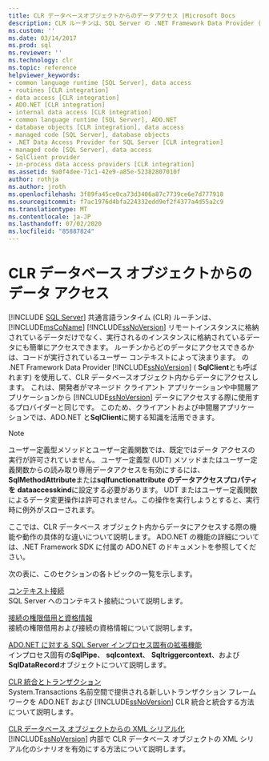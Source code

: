 ```yaml
---
title: CLR データベースオブジェクトからのデータアクセス |Microsoft Docs
description: CLR ルーチンは、SQL Server の .NET Framework Data Provider (SqlClient とも呼ばれます) を使用して、CLR データベースオブジェクト内からデータにアクセスできます。
ms.custom: ''
ms.date: 03/14/2017
ms.prod: sql
ms.reviewer: ''
ms.technology: clr
ms.topic: reference
helpviewer_keywords:
- common language runtime [SQL Server], data access
- routines [CLR integration]
- data access [CLR integration]
- ADO.NET [CLR integration]
- internal data access [CLR integration]
- common language runtime [SQL Server], ADO.NET
- database objects [CLR integration], data access
- managed code [SQL Server], database objects
- .NET Data Access Provider for SQL Server [CLR integration]
- managed code [SQL Server], data access
- SqlClient provider
- in-process data access providers [CLR integration]
ms.assetid: 9a0f4dee-71c1-42e9-a85e-52382807010f
author: rothja
ms.author: jroth
ms.openlocfilehash: 3f89fa45ce0ca73d3406a87c7739ce6e7d777918
ms.sourcegitcommit: f7ac1976d4bfa224332edd9ef2f4377a4d55a2c9
ms.translationtype: MT
ms.contentlocale: ja-JP
ms.lasthandoff: 07/02/2020
ms.locfileid: "85887824"
---
```

# <a name="data-access-from-clr-database-objects"></a>CLR データベース オブジェクトからのデータ アクセス
[!INCLUDE [SQL Server](../../../includes/applies-to-version/sqlserver.md)]
  共通言語ランタイム (CLR) ルーチンは、 [!INCLUDE[msCoName](../../../includes/msconame-md.md)] [!INCLUDE[ssNoVersion](../../../includes/ssnoversion-md.md)] リモートインスタンスに格納されているデータだけでなく、実行されるのインスタンスに格納されているデータにも簡単にアクセスできます。 ルーチンからどのデータにアクセスできるかは、コードが実行されているユーザー コンテキストによって決まります。 の .NET Framework Data Provider [!INCLUDE[ssNoVersion](../../../includes/ssnoversion-md.md)] ( **SqlClient**とも呼ばれます) を使用して、CLR データベースオブジェクト内からデータにアクセスします。 これは、開発者がマネージド クライアント アプリケーションや中間層アプリケーションから [!INCLUDE[ssNoVersion](../../../includes/ssnoversion-md.md)] データにアクセスする際に使用するプロバイダーと同じです。 このため、クライアントおよび中間層アプリケーションでは、ADO.NET と**SqlClient**に関する知識を活用できます。  
  
> [!NOTE]  
>  ユーザー定義型メソッドとユーザー定義関数では、既定ではデータ アクセスの実行が許可されていません。 ユーザー定義型 (UDT) メソッドまたはユーザー定義関数からの読み取り専用データアクセスを有効にするには、 **SqlMethodAttribute**または**sqlfunctionattribute** **のデータアクセスプロパティを** **dataaccesskind**に設定する必要があります。 UDT またはユーザー定義関数によるデータ変更操作は許可されません。この操作を実行しようとすると、実行時に例外がスローされます。  
  
 ここでは、CLR データベース オブジェクト内からデータにアクセスする際の機能や動作の具体的な違いについて説明します。 ADO.NET の機能の詳細については、.NET Framework SDK に付属の ADO.NET のドキュメントを参照してください。  
  
 次の表に、このセクションの各トピックの一覧を示します。  
  
 [コンテキスト接続](../../../relational-databases/clr-integration/data-access/context-connection.md)  
 SQL Server へのコンテキスト接続について説明します。  
  
 [接続の権限借用と資格情報](../../../relational-databases/clr-integration/data-access/impersonation-and-credentials-for-connections.md)  
 接続の権限借用および接続の資格情報について説明します。  
  
 [ADO.NET に対する SQL Server インプロセス固有の拡張機能](../../../relational-databases/clr-integration-data-access-in-process-ado-net/sql-server-in-process-specific-extensions-to-ado-net.md)  
 インプロセス固有の**SqlPipe**、 **sqlcontext**、 **Sqltriggercontext**、および**SqlDataRecord**オブジェクトについて説明します。  
  
 [CLR 統合とトランザクション](../../../relational-databases/clr-integration-data-access-transactions/clr-integration-and-transactions.md)  
 System.Transactions 名前空間で提供される新しいトランザクション フレームワークを ADO.NET および [!INCLUDE[ssNoVersion](../../../includes/ssnoversion-md.md)] CLR 統合と統合する方法について説明します。  
  
 [CLR データベース オブジェクトからの XML シリアル化](https://msdn.microsoft.com/library/ac84339b-9384-4710-bebc-01607864a344)  
 [!INCLUDE[ssNoVersion](../../../includes/ssnoversion-md.md)] 内部で CLR データベース オブジェクトの XML シリアル化のシナリオを有効にする方法について説明します。  
  
  
